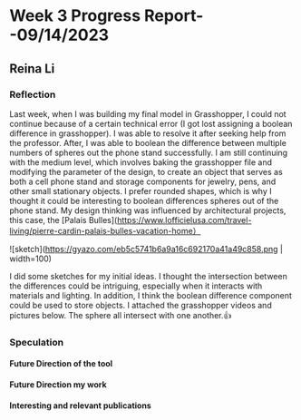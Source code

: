 # Week 3 Progress Report- -09/14/2023

## Reina Li

### Reflection
Last week, when I was building my final model in Grasshopper, I could not continue because of a certain technical error (I got lost assigning a boolean difference in grasshopper). I was able to resolve it after seeking help from the professor. After, I was able to boolean the difference between multiple numbers of spheres out the phone stand successfully. 
I am still continuing with the medium level, which involves baking the grasshopper file and modifying the parameter of the design, to create an object that serves as both a cell phone stand and storage components for jewelry, pens, and other small stationary objects. I prefer rounded shapes, which is why I thought it could be interesting to boolean differences spheres out of the phone stand. My design thinking was influenced by architectural projects, this case, the [Palais Bulles](https://www.lofficielusa.com/travel-living/pierre-cardin-palais-bulles-vacation-home）

![sketch](https://gyazo.com/eb5c5741b6a9a16c692170a41a49c858.png | width=100)

I did some sketches for my initial ideas. I thought the intersection between the differences could be intriguing, especially when it interacts with materials and lighting. In addition, I think the boolean difference component could be used to store objects. I attached the grasshopper videos and pictures below. The sphere all intersect with one another.:+1:

### Speculation
#### Future Direction of the tool
#### Future Direction my work
#### Interesting and relevant publications
